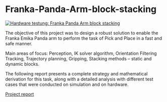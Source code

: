 # Franka-Panda-Arm-block-stacking

[![Hardware testung: Franka Panda Arm block stacking](https://user-images.githubusercontent.com/68454938/224109076-85f274ee-1e83-42a7-8d01-b9b02784040d.png)](https://vimeo.com/784593254)   

The objective of this project was to design a robust solution to enable the Franka Emika Panda arm to perform the task of Pick and Place in a fast and safe manner.

Main areas of focus: Perception, IK solver algorithm, Orientation Filtering Tracking, Trajectory planning, Gripping, Stacking methods – static and dynamic blocks.

The following report presents a complete strategy and mathematical derivation for this task, along with a detailed analysis with different test cases that were conducted on simulation and on hardware.

[Project report](https://github.com/RenuReddyK/Franka-Panda-Arm-block-stacking/files/10934227/meam520_raima_renu-2-1.pdf)

